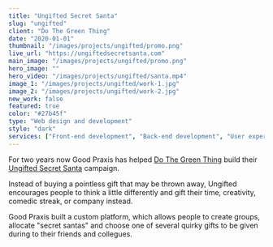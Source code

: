 ```yaml
---
title: "Ungifted Secret Santa"
slug: "ungifted"
client: "Do The Green Thing"
date: "2020-01-01"
thumbnail: "/images/projects/ungifted/promo.png"
live_url: "https://ungiftedsecretsanta.com"
main_image: "/images/projects/ungifted/promo.png"
hero_image: ""
hero_video: "/images/projects/ungifted/santa.mp4"
image_1: "/images/projects/ungifted/work-1.jpg"
image_2: "/images/projects/ungifted/work-2.jpg"
new_work: false
featured: true
color: "#27b45f"
type: "Web design and development"
style: "dark"
services: ["Front-end development", "Back-end development", "User experience design"]
---
```

For two years now Good Praxis has helped [Do The Green Thing](https://dothegreenthing.com/)
build their [Ungifted Secret Santa](https://ungiftedsecretsanta.com) campaign.

Instead of buying a pointless gift that may be thrown away, Ungifted encourages
people to think a little differently and gift their time, creativity, comedic
streak, or company instead.

Good Praxis built a custom platform, which allows people to create groups, allocate
"secret santas" and choose one of several quirky gifts to be given during to their
friends and collegues.
